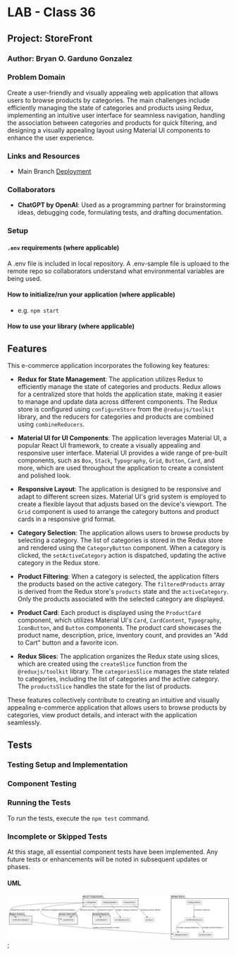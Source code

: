 # LAB - Class 36

## Project: StoreFront

### Author: Bryan O. Garduno Gonzalez

### Problem Domain

Create a user-friendly and visually appealing web application that allows users to browse products by categories. The main challenges include efficiently managing the state of categories and products using Redux, implementing an intuitive user interface for seamnless navigation, handling the association between categories and products for quick filtering, and designing a visually appealing layout using Material UI components to enhance the user experience.

### Links and Resources

- Main Branch [Deployment](https://store-front-three-iota.vercel.app/)

### Collaborators

- **ChatGPT by OpenAI**: Used as a programming partner for brainstorming ideas, debugging code, formulating tests, and drafting documentation.

### Setup

#### `.env` requirements (where applicable)

A .env file is included in local repository. A .env-sample file is uploaed to the remote repo so collaborators understand what environmental variables are being used.

#### How to initialize/run your application (where applicable)

- e.g. `npm start`

#### How to use your library (where applicable)

## Features

This e-commerce application incorporates the following key features:

- **Redux for State Management**: The application utilizes Redux to efficiently manage the state of categories and products. Redux allows for a centralized store that holds the application state, making it easier to manage and update data across different components. The Redux store is configured using `configureStore` from the `@reduxjs/toolkit` library, and the reducers for categories and products are combined using `combineReducers`.

- **Material UI for UI Components**: The application leverages Material UI, a popular React UI framework, to create a visually appealing and responsive user interface. Material UI provides a wide range of pre-built components, such as `Box`, `Stack`, `Typography`, `Grid`, `Button`, `Card`, and more, which are used throughout the application to create a consistent and polished look.

- **Responsive Layout**: The application is designed to be responsive and adapt to different screen sizes. Material UI's grid system is employed to create a flexible layout that adjusts based on the device's viewport. The `Grid` component is used to arrange the category buttons and product cards in a responsive grid format.

- **Category Selection**: The application allows users to browse products by selecting a category. The list of categories is stored in the Redux store and rendered using the `CategoryButton` component. When a category is clicked, the `setActiveCategory` action is dispatched, updating the active category in the Redux store.

- **Product Filtering**: When a category is selected, the application filters the products based on the active category. The `filteredProducts` array is derived from the Redux store's `products` state and the `activeCategory`. Only the products associated with the selected category are displayed.

- **Product Card**: Each product is displayed using the `ProductCard` component, which utilizes Material UI's `Card`, `CardContent`, `Typography`, `IconButton`, and `Button` components. The product card showcases the product name, description, price, inventory count, and provides an "Add to Cart" button and a favorite icon.

- **Redux Slices**: The application organizes the Redux state using slices, which are created using the `createSlice` function from the `@reduxjs/toolkit` library. The `categoriesSlice` manages the state related to categories, including the list of categories and the active category. The `productsSlice` handles the state for the list of products.

These features collectively contribute to creating an intuitive and visually appealing e-commerce application that allows users to browse products by categories, view product details, and interact with the application seamlessly.

## Tests

### Testing Setup and Implementation

### Component Testing

### Running the Tests

To run the tests, execute the `npm test` command.

### Incomplete or Skipped Tests

At this stage, all essential component tests have been implemented. Any future tests or enhancements will be noted in subsequent updates or phases.

#### UML

![Diagram](./src/assets/storeFrontUML.png);
